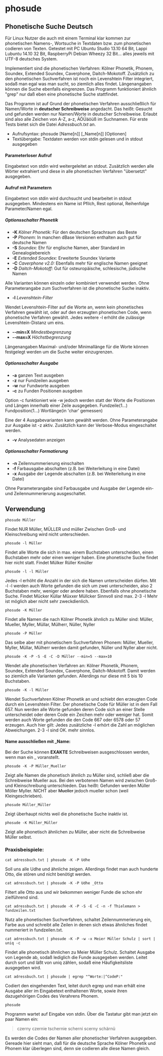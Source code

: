 # phosude
## Phonetische Suche Deutsch
Für Linux Nutzer die auch mit einem Terminal klar kommen zur phonetischen Namens-, Wortsuche in Textdaten bzw. zum phonetischen codieren von Texten.
Getestet mit PC Ubuntu Studio 13.10 64 Bit, Lappi Lubuntu 14.10 32 Bit, RaspberryPi Debian Wheezy 32 Bit... alles jeweils mit UTF-8 deutsches System.

Implementiert sind die phonetischen Verfahren: Kölner Phonetik, Phonem, Soundex, Extended Soundex, Caverphone, Daitch-Mokotoff. Zusätzlich zu den phonetischen Suchverfahren ist noch ein Levenshtein Filter integriert, sodaß man egal was man sucht, so ziemlich alles findet.
Längenangaben können die Suche ebenfalls eingrenzen. Das Programm funktioniert ähnlich "grep" nur daß eben eine phonetische Suche stattfindet.

Das Programm ist auf Grund der phonetischen Verfahren ausschließlich für Namen/Worte in **deutscher Schreibweise** angedacht. Das heißt: Gesucht und gefunden werden nur Namen/Worte in deutscher Schreibweise. Erlaubt sind also alle Zeichen von A-Z, a-z, ÄÖÜäöüß im Suchnamen. Für erste Tests bietet sich die Datei *Adressbuch.txt* an.

* Aufrufsyntax: phosude [Name[n]] [_Name[n]] [Optionen]
* Textübergabe: Textdaten werden von stdin gelesen und in stdout ausgegeben

#### Parameterloser Aufruf
Eingabetext von stdin wird weitergeleitet an stdout. Zusätzlich werden alle Wörter extrahiert und diese in alle phonetischen Verfahren "übersetzt" ausgegeben.
#### Aufruf mit Parametern
Eingabetext von stdin wird durchsucht und bearbeitet in stdout ausgegeben. Mindestens ein Name ist Pfilch, Rest optional, Reihenfolge Parameter/Namen egal.

##### Optionsschalter Phonetik
- **-K** *Kölner Phonetik:* Für den deutschen Sprachraum das Beste
- **-P** *Phonem:* In manchen dBase Versionen enthalten auch gut für deutsche Namen
- **-S** *Soundex:* Ehr für englische Namen, aber Standard im Genealogiebereich
- **-E** *Extended Soundex:* Erweiterte Soundex Variante
- **-C** *Caverphone v2.0:* Ebenfalls mehr für englische Namen geeignet
- **-D** *Daitch-Mokotoff:* Gut für osteuropäische, schlesische, jüdische Namen

Alle Varianten können einzeln oder kombiniert verwendet werden. Ohne Parameterangabe zum Suchverfahren ist die phonetische Suche inaktiv.
- **-l** *Levenshtein-Filter*

Wendet Levenshtein-Filter auf die Worte an, wenn kein phonetisches Verfahren gewählt ist, oder auf den erzeugten phonetischen Code, wenn phonetische Verfahren gewählt. Jedes weitere -l erhöht die zulässige Levenshtein-Distanz um eins.

- **--min=X** *Mindestbegrenzung*
- **--max=X** *Höchstbegrenzung*

Längenangaben Maximal- und/oder Minimallänge für die Worte können festgelegt werden um die Suche weiter einzugrenzen.

##### Optionsschalter Ausgabe
- **-a** ganzen Text ausgeben
- **-z** nur Fundzeilen ausgeben
- **-w** nur Fundworte ausgeben
- **-c** zu Funden Positionen ausgeben

Option -c funktioniert wie -w jedoch werden statt der Worte die Positionen und Längen innerhalb einer Zeile ausgegeben. Fundzeile(1...) Fundposition(1...) Wortlänge(in 'char' gemessen)

Eine der 4 Ausgabevarianten kann gewählt werden. Ohne Parameterangabe zur Ausgabe ist -z aktiv. Zusätzlich kann der Verbose-Modus eingeschaltet werden.
- **-v** Analysedaten anzeigen

##### Optionsschalter Formatierung
- **-n** Zeilennummerierung einschalten
- **-f** Farbausgabe abschalten (z.B. bei Weiterleitung in eine Datei)
- **-x** Ausgabe der Legende abschalten (z.B. bei Weiterleitung in eine Datei)

Ohne Parameterangabe sind Farbausgabe und Ausgabe der Legende ein- und Zeilennummerierung ausgeschaltet.

## Verwendung
```
phosude Müller
```
Findet NUR Müller, MÜLLER und müller Zwischen Groß- und Kleinschreibung wird nicht unterschieden.
```
phosude -l Müller
```
Findet alle Worte die sich in max. einem Buchstaben unterscheiden, einen Buchstaben mehr oder
einen weniger haben. Eine phonetische Suche findet hier nicht statt. Findet Mülker Rüller Kmüller
```
phosude -l -l Müller
```
Jedes -l erhöht die Anzahl in der sich die Namen unterscheiden dürfen. Mit -l -l werden auch Worte
gefunden die sich um zwei unterscheiden, also 2 Buchstaben mehr, weniger oder andere haben.
Ebenfalls ohne phonetische Suche. Findet Mücker Küllar Müxxer Müllcker
Sinnvoll sind max. 2-3 -l Mehr ist möglich aber nicht sehr zweckdienlich.
```
phosude -K Müller
```
Findet alle Namen die nach Kölner Phonetik ähnlich zu Müller sind:
Müller, Mueller, Myller, Müllar, Mülherr, Nüller, Nyller
```
phosude -P Müller
```
Das selbe aber mit phonetischem Suchverfahren Phonem:
Müller, Mueller, Myller, Müllar, Mülherr werden damit gefunden, Nüller und Nyller aber nicht.
```
phosude -K -P -S -E -C -D Müller --min=5 --max=10
```
Wendet alle phonetischen Verfahren an: Kölner Phonetik, Phonem, Soundex, Extended Soundex, Caverphone, Daitch-Mokotoff.
Damit werden so ziemlich alle Varianten gefunden. Allerdings nur diese mit 5 bis 10 Buchstaben.
```
phosude -K -l Müller
```
Wendet Suchverfahren Kölner Phonetik an und schiebt den erzeugten Code durch ein Levenshtein Filter.
Der phonetische Code für Müller ist in dem Fall 657. Nun werden alle Worte gefunden deren Code sich
an einer Stelle unterscheidet oder deren Code ein Zeichen mehr oder weniger hat.
Somit werden auch Worte gefunden die den Code 667 oder 6578 oder 57 erzeugen. Auch hier gilt:
Jedes zusätzliche -l erhört die Zahl an möglichen Abweichungen. 2-3 -l sind OK. mehr sinnlos.

#### Name ausschließen mit _Name:
Bei der Suche können **EXAKTE** Schreibweisen ausgeschlossen werden, wenn man ein _ voranstellt.
```
phosude -K -P Müller_Mueller
```
Zeigt alle Namen die phonetisch ähnlich zu Müller sind, schließ aber die Schreibweise Mueller aus.
Bei den verbotenen Namen wird zwischen Groß- und Kleinschreibung unterschieden. Das heißt:
Gefunden werden Müller Möller Myller. NICHT aber ~~Mueller~~ jedoch mueller schon (weil Kleingeschrieben).
```
phosude Müller_Müller
```
Zeigt überhaupt nichts weil die phonetische Suche inaktiv ist.
```
phosude -K Müller_Müller
```
Zeigt alle phonetisch ähnlichen zu Müller, aber nicht die Schreibweise Müller selbst.

### Praxisbeispiele:
```
cat adressbuch.txt | phosude -K -P Udhe
```
Soll uns alle Udhe und ähnliche zeigen. Allerdings findet man auch hunderte Otto, die stören und nicht benötigt werden.
```
cat adressbuch.txt | phosude -K -P Udhe _Otto
```
Filtert alle Otto aus und wir bekommen weniger Funde die schon ehr zielführend sind.
```
cat adressbuch.txt | phosude -K -P -S -E -C -n -f Thielemann > fundzeilen.txt
```
Nutz alle phonetischen Suchverfahren, schaltet Zeilennummerierung ein, Farbe aus und schreibt
alle Zeilen in denen sich etwas ähnliches findet nummeriert in fundzeilen.txt.
```
cat adressbuch.txt | phosude -K -P -w -x Meier Müller Schulz | sort | uniq -c
```
Findet alle phonetisch ähnlichen zu Meier Müller Schulz.
Schaltet Ausgabe von Legende ab, sodaß lediglich die Funde ausgegeben werden.
Leitet durch sort und läßt von uniq zählen, sodaß eine Häufigkeitsliste ausgegeben wird.
```
cat adressbuch.txt | phosude | egrep "^Worte:|^CodeP:"
```
Codiert den eingehenden Text, leitet durch egrep und man erhält eine Ausgabe aller im Eingabetext enthaltenen Worte, sowie ihren dazugehörigen Codes des Verahrens Phonem.
```
phosude
```
Programm wartet auf Eingabe von stdin. Über die Tastatur gibt man jetzt ein paar Namen ein:
> czerny czernie tschernie scherni scerny schärnü

Es werden die Codes der Namen aller phonetischer Verfahren ausgegeben. Gereade hier sieht man, daß für die deutsche Sprache Kölner Phonetik und Phonem klar überlegen sind, denn sie codieren alle diese Namen gleich.


